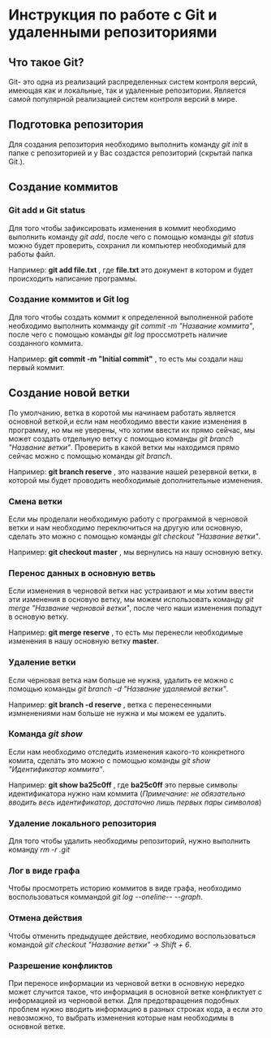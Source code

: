 # Инструкция по работе с Git и удаленными репозиториями

## Что такое Git?
Git- это одна из реализаций распределенных систем контроля версий, имеющая как и локальные, так и удаленные репозитории. Является самой популярной реализацией систем контроля версий в мире.

## Подготовка репозитория
Для создания репозитория необходимо выполнить команду _git init_ в папке с репозиторией и у Вас создастся репозиторий (скрытай папка Git.).

## Создание коммитов

### Git add и Git status

Для того чтобы зафиксировать изменения в коммит необходимо выполнить команду _git add_, после чего с помощью команды _git status_ можно будет проверить, сохранил ли компьютер необходимый для работы файл.

Например: __git add file.txt__ , где __file.txt__ это документ в котором и будет происходить написание программы.

### Создание коммитов и Git log

Для того чтобы создать коммит к определенной выполненной работе необходимо выполнить комманду _git commit -m "Название коммита"_, после чего с помощью команды _git log_ проссмотреть наличие созданного коммита.

Например: __git commit -m "Initial commit"__ , то есть мы создали наш первый коммит.

## Создание новой ветки

По умолчанию, ветка в коротой мы начинаем работать является основной веткой,и если нам необходимо ввести какие изменения в программу, но мы не уверены, что хотим ввести их прямо сейчас, мы может создать отдельную ветку с помощью команды _git branch_ _"Название ветки"_. Проверить в какой ветки мы находимся прямо сейчас можно с помощью команды _git branch_.

Например: __git branch reserve__ , это название нашей резервной ветки, в которой мы будет проводить необходимые дополнительные изменения.

### Смена ветки

Если мы проделали необходимую работу с программой в черновой ветки и нам необходимо переключиться на другую или основную, сделать это можно с помощью команды _git checkout "Название ветки"_.

Например: __git checkout master__ , мы вернулись на нашу основную ветку.

### Перенос данных в основную ветвь

Если изменения в черновой ветки нас устраивают и мы хотим ввести эти изменения в основую ветку, мы можем использовать команду _git merge "Название черновой ветки"_, после чего наши изменения попадут в основую ветку.

Например: __git merge reserve__ , то есть мы перенесли необходимые изменения в нашу основную ветку __master__.

### Удаление ветки

Если черновая ветка нам больше не нужна, удалить ее можно с помощью команды _git branch -d "Название удаляемой ветки"_.
 
Например: __git branch -d reserve__ , ветка с перенесенными измненениями нам больше не нужна и мы можем ее удалить.

### Команда _git show_

Если нам необходимо отследить изменения какого-то конкретного комита, сделать это можно с помощью команды _git show "Идентификатор коммита"_.

Например: __git show ba25c0ff__ , где __ba25c0ff__ это первые символы идентификатора нужно нам коммита (_Примечание: не обязательно вводить весь идентификатор, достаточно лишь первых пары символов_)

### Удаление локального репозитория

Для того чтобы удалить необходимы репозиторий, нужно выполнить команду _rm -r .git_ 

### Лог в виде графа

Чтобы просмотреть историю коммитов в виде графа, необходимо воспользоваться коммандой _git log --oneline-- --graph_.

### Отмена действия

Чтобы отменить предыдущее действие, необходимо воспользоваться командой _git checkout "Название ветки" -> Shift + 6_.

### Разрешение конфликтов

При переносе информации из черновой ветки в основную нередко может случится такое, что информация в основной ветке конфликтует с информацией из черновой ветки. Для предотвращения подобных проблем нужно вводить информацию в разных строках кода, а если это невозможно, то выбрать изменения которые нам необходимы в основной ветке.
